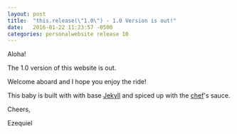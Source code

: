 ```yaml
---
layout: post
title:  "this.release(\"1.0\") - 1.0 Version is out!"
date:   2016-01-22 11:23:57 -0500
categories: personalwebsite release 10
---
```


Aloha!

The 1.0 version of this website is out.

Welcome aboard and I hope you enjoy the ride!

This baby is built with with base [Jekyll] and spiced up with the [chef]'s sauce.

Cheers,

Ezequiel

[Jekyll]: https://jekyllrb.com/
[chef]: https://github.com/zekdeluca
